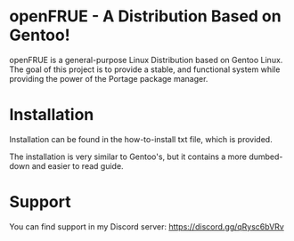 # openFRUE - A Distribution Based on Gentoo!

openFRUE is a general-purpose Linux Distribution based on Gentoo Linux. The goal of this project is to provide a stable, and functional system while providing the power of the Portage package manager. 

# Installation

Installation can be found in the how-to-install txt file, which is provided.

The installation is very similar to Gentoo's, but it contains a more dumbed-down and easier to read guide.

# Support

You can find support in my Discord server: https://discord.gg/qRysc6bVRv
